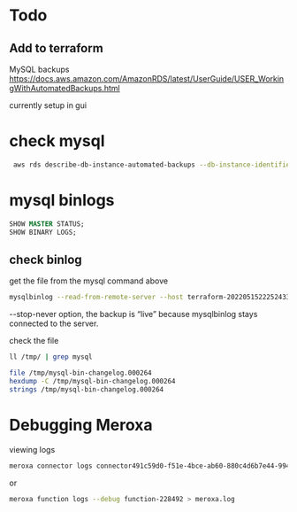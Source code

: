 # Todo


## Add to terraform

MySQL backups https://docs.aws.amazon.com/AmazonRDS/latest/UserGuide/USER_WorkingWithAutomatedBackups.html

currently setup in gui


# check mysql
```bash
 aws rds describe-db-instance-automated-backups --db-instance-identifier terraform-20220515222524333000000002
 ```

# mysql binlogs
```sql
SHOW MASTER STATUS;
SHOW BINARY LOGS;
```


 ## check binlog
 get the file from the mysql command above
 ```bash
mysqlbinlog --read-from-remote-server --host terraform-20220515222524333000000002.cmiwy84tb6yh.ap-southeast-2.rds.amazonaws.com --port 3306 --user dave --password --raw --result-file /tmp/ mysql-bin-changelog.000264
 ```

--stop-never option, the backup is “live” because mysqlbinlog stays connected to the server.


check the file
 ```bash
 ll /tmp/ | grep mysql

 file /tmp/mysql-bin-changelog.000264
 hexdump -C /tmp/mysql-bin-changelog.000264
 strings /tmp/mysql-bin-changelog.000264
 ```

 # Debugging Meroxa

viewing logs
 ```bash
 meroxa connector logs connector491c59d0-f51e-4bce-ab60-880c4d6b7e44-994815
 ```

 or 

 ```bash
 meroxa function logs --debug function-228492 > meroxa.log
 ```